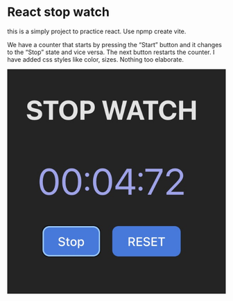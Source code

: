 <!-- @format -->

# React stop watch

this is a simply project to practice react. Use npmp create vite.

We have a counter that starts by pressing the “Start” button and it changes to the “Stop” state and vice versa. The next button restarts the counter. I have added css styles like color, sizes. Nothing too elaborate.

![Stopwatch image](public/images/stopwatchimg.jpeg)
